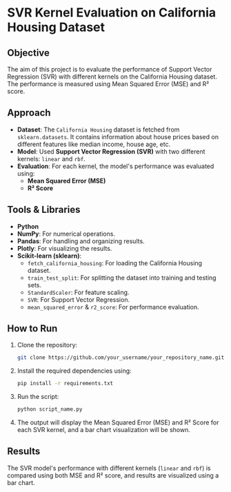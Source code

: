 # SVR Kernel Evaluation on California Housing Dataset

## Objective
The aim of this project is to evaluate the performance of Support Vector Regression (SVR) with different kernels on the California Housing dataset. The performance is measured using Mean Squared Error (MSE) and R² score.

## Approach
- **Dataset**: The `California Housing` dataset is fetched from `sklearn.datasets`. It contains information about house prices based on different features like median income, house age, etc.
- **Model**: Used **Support Vector Regression (SVR)** with two different kernels: `linear` and `rbf`.
- **Evaluation**: For each kernel, the model's performance was evaluated using:
  - **Mean Squared Error (MSE)**
  - **R² Score**

## Tools & Libraries
- **Python**
- **NumPy**: For numerical operations.
- **Pandas**: For handling and organizing results.
- **Plotly**: For visualizing the results.
- **Scikit-learn (sklearn)**:
  - `fetch_california_housing`: For loading the California Housing dataset.
  - `train_test_split`: For splitting the dataset into training and testing sets.
  - `StandardScaler`: For feature scaling.
  - `SVR`: For Support Vector Regression.
  - `mean_squared_error` & `r2_score`: For performance evaluation.

## How to Run
1. Clone the repository:
    ```bash
    git clone https://github.com/your_username/your_repository_name.git
    ```
2. Install the required dependencies using:
    ```bash
    pip install -r requirements.txt
    ```
3. Run the script:
    ```bash
    python script_name.py
    ```
4. The output will display the Mean Squared Error (MSE) and R² Score for each SVR kernel, and a bar chart visualization will be shown.

## Results
The SVR model's performance with different kernels (`linear` and `rbf`) is compared using both MSE and R² score, and results are visualized using a bar chart.

